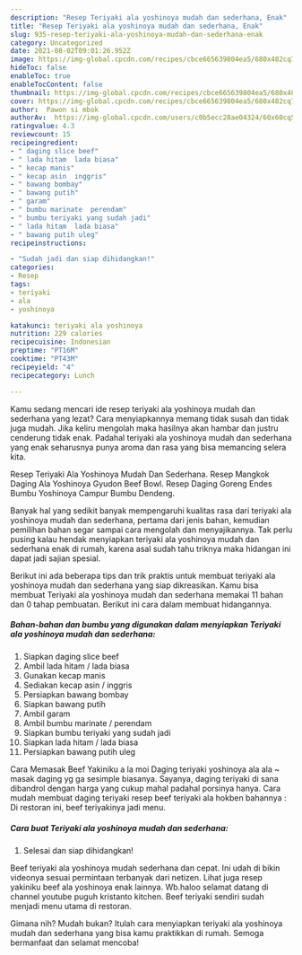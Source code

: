 ```yaml
---
description: "Resep Teriyaki ala yoshinoya mudah dan sederhana, Enak"
title: "Resep Teriyaki ala yoshinoya mudah dan sederhana, Enak"
slug: 935-resep-teriyaki-ala-yoshinoya-mudah-dan-sederhana-enak
category: Uncategorized
date: 2021-08-02T09:01:26.952Z
image: https://img-global.cpcdn.com/recipes/cbce665639804ea5/680x482cq70/teriyaki-ala-yoshinoya-mudah-dan-sederhana-foto-resep-utama.jpg
hideToc: false
enableToc: true
enableTocContent: false
thumbnail: https://img-global.cpcdn.com/recipes/cbce665639804ea5/680x482cq70/teriyaki-ala-yoshinoya-mudah-dan-sederhana-foto-resep-utama.jpg
cover: https://img-global.cpcdn.com/recipes/cbce665639804ea5/680x482cq70/teriyaki-ala-yoshinoya-mudah-dan-sederhana-foto-resep-utama.jpg
author:  Pawon si mbok
authorAv:  https://img-global.cpcdn.com/users/c0b5ecc28ae04324/60x60cq50/avatar.jpg
ratingvalue: 4.3
reviewcount: 15
recipeingredient:
- " daging slice beef"
- " lada hitam  lada biasa"
- " kecap manis"
- " kecap asin  inggris"
- " bawang bombay"
- " bawang putih"
- " garam"
- " bumbu marinate  perendam"
- " bumbu teriyaki yang sudah jadi"
- " lada hitam  lada biasa"
- " bawang putih uleg"
recipeinstructions:

- "Sudah jadi dan siap dihidangkan!"
categories:
- Resep
tags:
- teriyaki
- ala
- yoshinoya

katakunci: teriyaki ala yoshinoya 
nutrition: 229 calories
recipecuisine: Indonesian
preptime: "PT16M"
cooktime: "PT43M"
recipeyield: "4"
recipecategory: Lunch

---
```



Kamu sedang mencari ide resep teriyaki ala yoshinoya mudah dan sederhana yang lezat? Cara menyiapkannya memang tidak susah dan tidak juga mudah. Jika keliru mengolah maka hasilnya akan hambar dan justru cenderung tidak enak. Padahal teriyaki ala yoshinoya mudah dan sederhana yang enak seharusnya punya aroma dan rasa yang bisa memancing selera kita.


Resep Teriyaki Ala Yoshinoya Mudah Dan Sederhana. Resep Mangkok Daging Ala Yoshinoya Gyudon Beef Bowl. Resep Daging Goreng Endes Bumbu Yoshinoya Campur Bumbu Dendeng.

Banyak hal yang sedikit banyak mempengaruhi kualitas rasa dari teriyaki ala yoshinoya mudah dan sederhana, pertama dari jenis bahan, kemudian pemilihan bahan segar sampai cara mengolah dan menyajikannya. Tak perlu pusing kalau hendak menyiapkan teriyaki ala yoshinoya mudah dan sederhana enak di rumah, karena asal sudah tahu triknya maka hidangan ini dapat jadi sajian spesial.


Berikut ini ada beberapa tips dan trik praktis untuk membuat teriyaki ala yoshinoya mudah dan sederhana yang siap dikreasikan. Kamu bisa membuat Teriyaki ala yoshinoya mudah dan sederhana memakai 11 bahan dan 0 tahap pembuatan. Berikut ini cara dalam membuat hidangannya.

<!--inarticleads1-->

##### Bahan-bahan dan bumbu yang digunakan dalam menyiapkan Teriyaki ala yoshinoya mudah dan sederhana:

1. Siapkan  daging slice beef
1. Ambil  lada hitam / lada biasa
1. Gunakan  kecap manis
1. Sediakan  kecap asin / inggris
1. Persiapkan  bawang bombay
1. Siapkan  bawang putih
1. Ambil  garam
1. Ambil  bumbu marinate / perendam
1. Siapkan  bumbu teriyaki yang sudah jadi
1. Siapkan  lada hitam / lada biasa
1. Persiapkan  bawang putih uleg


Cara Memasak Beef Yakiniku a la moi Daging teriyaki yoshinoya ala ala ~ masak daging yg ga sesimple biasanya. Sayanya, daging teriyaki di sana dibandrol dengan harga yang cukup mahal padahal porsinya hanya. Cara mudah membuat daging teriyaki resep beef teriyaki ala hokben bahannya : Di restoran ini, beef teriyakinya jadi menu. 

<!--inarticleads2-->

##### Cara buat Teriyaki ala yoshinoya mudah dan sederhana:


1. Selesai dan siap dihidangkan!

Beef teriyaki ala yoshinoya mudah sederhana dan cepat. Ini udah di bikin videonya sesuai permintaan terbanyak dari netizen. Lihat juga resep yakiniku beef ala yoshinoya enak lainnya. Wb.haloo selamat datang di channel youtube puguh kristanto kitchen. Beef teriyaki sendiri sudah menjadi menu utama di restoran. 

Gimana nih? Mudah bukan? Itulah cara menyiapkan teriyaki ala yoshinoya mudah dan sederhana yang bisa kamu praktikkan di rumah. Semoga bermanfaat dan selamat mencoba!
